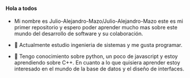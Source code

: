 #### Hola a todos
- Mi nombre es Julio-Alejandro-Mazo/Julio-Alejandro-Mazo este es mi primer repositorio y espero poder aprender mucho mas sobre este mundo del desarrollo de software y su colaboración.

- 🔭 Actualmente estudio ingenieria de sistemas y me gusta programar.
- 🌱 Tengo conocimiento sobre python, un poco de javascript y estoy aprendiendo sobre C++. En cuanto a lo que quisiera aprender estoy interesado en el mundo de la base de datos y el diseño de interfaces.



